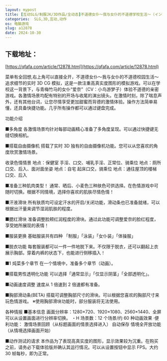 ```yaml
---
layout: mypost
title: [互动SLG/制服JK/3D作品/全动态]不道德女仆～我与女仆的不道德学校生活～（インモラルメイド～僕とメイドのインモラルな学校性活～）V1.01 机翻汉化+全CG[2G]
categories:  SLG,3D,互动,动作
os: 电脑游戏
slug: a12878
date: 2024-10-30
---
```



## 下载地址：

[https://qfafa.com/article/12878.html](https://qfafa.com/article/12878.html)

菜单有全回想,右上角可以直接全开，不道德女仆～我与女仆的不道德校园生活～追求细节的实时 3D CG 模拟，这是一款注重高真实度图形的模拟游戏。可以在学校这一背景下，与青梅竹马的女仆“爱奈”（CV：小鸟游梦子）体验不道德的亲密游戏。各激情场景均配有特别的开场与收尾的演出镜头。在激情时刻，除了喘息声外，还有其他台词，让您尽情享受更加甜蜜而背德的激情体验。操作方法简单易懂，还具备快捷功能。几乎所有操作都可以通过键盘完成。

功能介绍

■多角度
各激情场景均针对每部动画精心准备了多角度呈现。可以通过快捷键无缝切换相机。

■搭载自由摄像机
搭载了实时 3D 独有的自由摄像机功能。您可以从您喜欢的角度欣赏激情场景。

收录色情情景
地点：保健室
手淫、口交、哺乳手淫、正常位、骑乘位
地点：厕所
口交、后入、面对面坐姿
地点：自宅
起床口交，骑乘位
地点：通往屋顶的楼梯
口交、后入

■准备三种肌肉类型！
通常、晒后、小麦色三种肤色可供选择。在色情游戏中可随时切换。根据不同情境，选择你喜欢的肌肤尽情色情！

■汗液滑块
所有肤质均可设定汗水的开启/关闭功能，滑动条也已准备就绪，可以根据出汗量来调节湿润肌肤的程度。

■腮红滑块
准备调整脸颊红润程度的滑块。通过此功能可调整爱奈的脸红程度，享受她所展现的表情！

■服装更换
基础服装共有四种
「制服」「泳装」「女仆装」「体操服」

■脱衣功能
每套服装都可以一件一件地脱下来。不仅限于脱衣，还可以翻起上衣展示胸部。穿着内裤的状态下，也能进行侧移插入！

■1 炖菜多个章节
在一个情境中，准备多个章节（动画）。

■搭载男性透明化功能
可以选择「通常显示」「仅显示阴茎」「全部透明化」。

■动画速度调整
速度从 1 倍速到 2 倍速都有准备。

■胸部滑动条(BETA)
搭载可调整胸部尺寸的滑块。可以根据您喜欢的胸部尺寸来玩色情游戏。
※使用胸部滑块功能时，部分服装将无法使用。

各种情报
■基本信息
画面分辨率：1280×720、1920×1080、2560×1440、全屏
可以从设置画面进行分辨率切换。
・H 场景数：12 个场景/约 60 种动画效果
·便利功能： 激情场景回顾（从标题画面的情景选择进入）
自动保存
情境全开放功能（从情境选择画面开始）

■动作测试的请求
本作品为了表现高真实度的图形，显示效果较为沉重。在购买之前，请务必下载体验版并确认其运行情况。可以从设置按钮中显示 FPS。大约 30 帧每秒，即为正常。